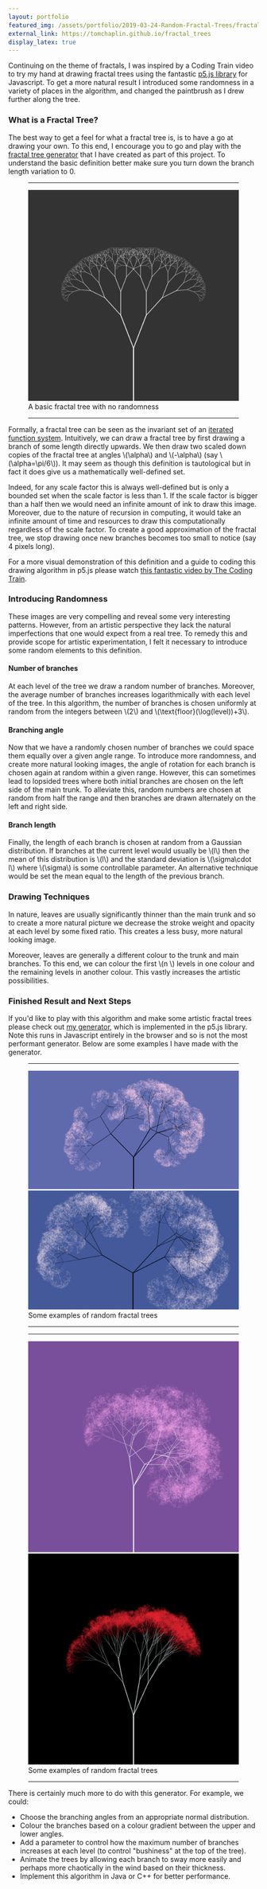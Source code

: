 ```yaml
---
layout: portfolio
featured_img: /assets/portfolio/2019-03-24-Random-Fractal-Trees/fractal_tree6_variation02_crop.png
external_link: https://tomchaplin.github.io/fractal_trees
display_latex: true
---
```

Continuing on the theme of fractals, I was inspired by a Coding Train video to try my hand at drawing fractal trees using the fantastic [p5.js library](https://p5js.org/) for Javascript.
To get a more natural result I introduced some randomness in a variety of places in the algorithm, and changed the paintbrush as I drew further along the tree.
<!--more-->

### What is a Fractal Tree?

The best way to get a feel for what a fractal tree is, is to have a go at drawing your own.
To this end, I encourage you to go and play with the [fractal tree generator](https://tomchaplin.github.io/fractal_trees) that I have created as part of this project.
To understand the basic definition better make sure you turn down the branch length variation to 0.

<figure class = "in_article">
    <hr class="midrule">
    <div>
        <div><img src="/assets/portfolio/2019-03-24-Random-Fractal-Trees/fractal_tree_no_random.png" alt="A basic fractal tree with no randomness"></div>
    </div>
    <figcaption>A basic fractal tree with no randomness</figcaption>
    <hr class="midrule">
</figure>

Formally, a fractal tree can be seen as the invariant set of an [iterated function system](http://mathworld.wolfram.com/IteratedFunctionSystem.html).
Intuitively, we can draw a fractal tree by first drawing a branch of some length directly upwards.
We then draw two scaled down copies of the fractal tree at angles \\(\alpha\\) and \\(-\alpha\\) (say \\(\alpha=\pi/6\\)).
It may seem as though this definition is tautological but in fact it does give us a mathematically well-defined set.

Indeed, for any scale factor this is always well-defined but is only a bounded set when the scale factor is less than 1.
If the scale factor is bigger than a half then we would need an infinite amount of ink to draw this image.
Moreover, due to the nature of recursion in computing, it would take an infinite amount of time and resources to draw this computationally regardless of the scale factor. 
To create a good approximation of the fractal tree, we stop drawing once new branches becomes too small to notice (say 4 pixels long).

For a more visual demonstration of this definition and a guide to coding this drawing algorithm in p5.js please watch [this fantastic video by The Coding Train](https://www.youtube.com/watch?v=0jjeOYMjmDU).

### Introducing Randomness

These images are very compelling and reveal some very interesting patterns.
However, from an artistic perspective they lack the natural imperfections that one would expect from a real tree.
To remedy this and provide scope for artistic experimentation, I felt it necessary to introduce some random elements to this definition.

#### Number of branches

At each level of the tree we draw a random number of branches.
Moreover, the average number of branches increases logarithmically with each level of the tree.
In this algorithm, the number of branches is chosen uniformly at random from the integers between \\(2\\) and \\(\text{floor}(\log(level))+3\\).

#### Branching angle

Now that we have a randomly chosen number of branches we could space them equally over a given angle range.
To introduce more randomness, and create more natural looking images, the angle of rotation for each branch is chosen again at random within a given range.
However, this can sometimes lead to lopsided trees where both initial branches are chosen on the left side of the main trunk.
To alleviate this, random numbers are chosen at random from half the range and then branches are drawn alternately on the left and right side.

#### Branch length

Finally, the length of each branch is chosen at random from a Gaussian distribution.
If branches at the current level would usually be \\(l\\) then the mean of this distribution is \\(l\\) and the standard deviation is \\(\sigma\cdot l\\) where \\(\sigma\\) is some controllable parameter.
An alternative technique would be set the mean equal to the length of the previous branch.

### Drawing Techniques

In nature, leaves are usually significantly thinner than the main trunk and so to create a more natural picture we decrease the stroke weight and opacity at each level by some fixed ratio.
This creates a less busy, more natural looking image.

Moreover, leaves are generally a different colour to the trunk and main branches.
To this end, we can colour the first \\(n \\) levels in one colour and the remaining levels in another colour.
This vastly increases the artistic possibilities.

### Finished Result and Next Steps

If you'd like to play with this algorithm and make some artistic fractal trees please check out [my generator](https://tomchaplin.github.io/fractal_trees), which is implemented in the p5.js library.
Note this runs in Javascript entirely in the browser and so is not the most performant generator.
Below are some examples I have made with the generator.

<figure class = "in_article">
	<hr class="midrule">
	<div class="side_by_side">
		<div><img src="/assets/portfolio/2019-03-24-Random-Fractal-Trees/featured_tree3.png" alt="Example of a random fractal tree"></div>
		<div><img src="/assets/portfolio/2019-03-24-Random-Fractal-Trees/featured_tree.png" alt="Example of a random fractal tree"></div>
	</div>
	<figcaption>Some examples of random fractal trees</figcaption>
	<hr class="midrule">
</figure>

<figure class = "in_article">
	<hr class="midrule">
	<div class="side_by_side">
		<div><img src="/assets/portfolio/2019-03-24-Random-Fractal-Trees/fractal_tree6_variation01.png" alt="Example of a random fractal tree"></div>
		<div><img src="/assets/portfolio/2019-03-24-Random-Fractal-Trees/fractal_tree7.png" alt="Example of a random fractal tree"></div>
	</div>
	<figcaption>Some examples of random fractal trees</figcaption>
	<hr class="midrule">
</figure>

There is certainly much more to do with this generator.
For example, we could:

* Choose the branching angles from an appropriate normal distribution.
* Colour the branches based on a colour gradient between the upper and lower angles.
* Add a parameter to control how the maximum number of branches increases at each level (to control "bushiness" at the top of the tree).
* Animate the trees by allowing each branch to sway more easily and perhaps more chaotically in the wind based on their thickness.
* Implement this algorithm in Java or C++ for better performance.
